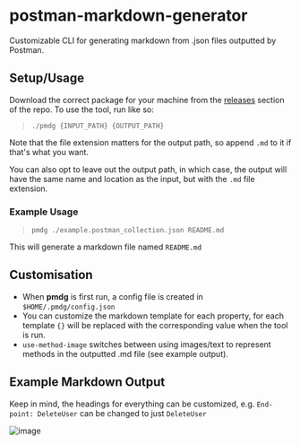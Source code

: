 # postman-markdown-generator
Customizable CLI for generating markdown from .json files outputted by Postman.

## Setup/Usage
Download the correct package for your machine from the [releases](https://github.com/rossw01/postman-markdown-generator/releases) section of the repo.
To use the tool, run like so:
>```
>./pmdg {INPUT_PATH} {OUTPUT_PATH}
>```
Note that the file extension matters for the output path, so append ```.md``` to it if that's what you want.

You can also opt to leave out the output path, in which case, the output will have the same name and location as the input, but with the ```.md``` file extension.
### Example Usage
>```
>pmdg ./example.postman_collection.json README.md
>```
This will generate a markdown file named ```README.md```

## Customisation
- When **pmdg** is first run, a config file is created in ```$HOME/.pmdg/config.json```
- You can customize the markdown template for each property, for each template ```{}``` will be replaced with the corresponding value when the tool is run.
- ```use-method-image``` switches between using images/text to represent methods in the outputted .md file (see example output).

## Example Markdown Output
Keep in mind, the headings for everything can be customized, e.g. ```End-point: DeleteUser``` can be changed to just ```DeleteUser```


![image](https://github.com/rossw01/postman-markdown-generator/assets/56947241/f1a471d2-4437-4742-a74e-5b25ae0a7433)



